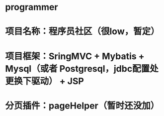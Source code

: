 # programmer
# 项目名称：程序员社区（很low，暂定）
# 项目框架：SringMVC + Mybatis + Mysql（或者 Postgresql，jdbc配置处更换下驱动） + JSP
# 分页插件：pageHelper（暂时还没加）